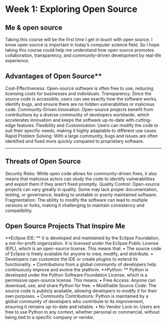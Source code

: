 # Week 1: Exploring Open Source

## Me & open source

Taking this course will be the first time I get in touch with open source. I know open source is important in today’s computer science field. So I hope taking this course could help me understand how open source promotes collaboration, transparency, and community-driven development by real-life experience.

## Advantages of Open Source**  
Cost-Effectiveness: Open-source software is often free to use, reducing licensing costs for businesses and individuals.
 Transparency: Since the source code is accessible, users can see exactly how the software works, identify bugs, and ensure there are no hidden vulnerabilities or malicious code.
Community-Driven Innovation: Open-source projects benefit from contributions by a diverse community of developers worldwide, which accelerates innovation and keeps the software up-to-date with cutting-edge features.
 Flexibility and Customization: Users can modify the code to suit their specific needs, making it highly adaptable to different use cases.
Rapid Problem Solving: With a large community, bugs and issues are often identified and fixed more quickly compared to proprietary software.

---

## Threats of Open Source
Security Risks: While open code allows for community-driven fixes, it also means that malicious actors can study the code to identify vulnerabilities and exploit them if they aren’t fixed promptly.
Quality Control: Open-source projects can vary greatly in quality. Some may lack proper documentation, testing, or governance, leading to unstable or poorly maintained software.
Fragmentation: The ability to modify the software can lead to multiple versions or forks, making it challenging to maintain consistency and compatibility.


## Open Source Projects That Inspire Me  

**Eclipse IDE: **
it is developed and maintained by the Eclipse Foundation, a not-for-profit organization. It is licensed under the Eclipse Public License (EPL), which is an open-source license. This means that:
•	The source code of Eclipse is freely available for anyone to view, modify, and distribute.
•	Developers can customize the IDE or create plugins to extend its functionality.
•	Contributions from a global community of developers help continuously improve and evolve the platform.
**Python: **
Python is developed under the Python Software Foundation License, which is a permissive open-source license. This means:
•	Free Access: Anyone can download, use, and share Python for free.
•	Modifiable Source Code: The source code is publicly available, allowing developers to modify it for their own purposes.
•	Community Contributions: Python is maintained by a global community of developers who contribute to its improvement, ensuring it remains up-to-date and reliable.
•	No Vendor Lock-In: Users are free to use Python in any context, whether personal or commercial, without being tied to a specific company or vendor.

